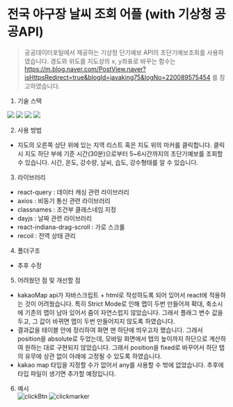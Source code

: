 # 전국 야구장 날씨 조회 어플 (with 기상청 공공API)    

> 공공데이터포털에서 제공하는 기상청 단기예보 API의 초단기예보조회를 사용하였습니다. 경도와 위도를 지도상의 x, y좌표로 바꾸는 함수는 https://m.blog.naver.com/PostView.naver?isHttpsRedirect=true&blogId=javaking75&logNo=220089575454 를 참고하였습니다.   

1. 기술 스택      
<img src="https://img.shields.io/badge/React-61DAFB?style=for-the-badge&logo=React&logoColor=black">   
<img src="https://img.shields.io/badge/TypeScript-3178C6?style=for-the-badge&logo=TypeScript&logoColor=white">   
<img src="https://img.shields.io/badge/Sass-CC6699?style=for-the-badge&logo=Sass&logoColor=white">      
<img src="https://img.shields.io/badge/react query-FF4154?style=for-the-badge&logo=reactquery&logoColor=white">   


2. 사용 방법   
- 지도의 오른쪽 상단 위에 있는 지역 리스트 혹은 지도 위의 마커를 클릭합니다. 클릭 시 지도 하단 부에 기준 시간(30분)으로부터 5~6시간까지의 초단기예보를 조회할 수 있습니다. 시간, 온도, 강수량, 날씨, 습도, 강수형태를 알 수 있습니다.

3. 라이브러리   
- react-query : 데이터 캐싱 관련 라이브러리      
- axios : 비동기 통신 관련 라이브러리   
- classnames : 조건부 클래스네임 지정   
- dayjs : 날짜 관련 라이브러리   
- react-indiana-drag-scroll : 가로 스크롤   
- recoil : 전역 상태 관리   

4. 폴더구조   
- 추후 수정   

5. 어려웠던 점 및 개선할 점   
- kakaoMap api가 자바스크립트 + html로 작성하도록 되어 있어서 react에 적용하는 것이 어려웠습니다. 특히 Strict Mode로 인해 맵이 두번 만들어져 확대, 축소시에 기존의 맵이 남아 있어서 줌이 자연스럽지 않았습니다. 그래서 플래그 변수 값을 두고, 그 값이 바뀌면 맵이 두번 만들어지지 않도록 하였습니다.   
- 결과값을 테이블 안에 정리하여 화면 맨 하단에 띄우고자 했습니다. 그래서 position을 absolute로 두었는데, 모바일 화면에서 탭의 높이까지 하단으로 계산하여 원하는 대로 구현되지 않았습니다. 그래서 position을 fixed로 바꾸어서 하단 탭의 유무에 상관 없이 아래에 고정될 수 있도록 하였습니다.   
- kakao map 타입을 지정할 수가 없어서 any를 사용할 수 밖에 없었습니다. 추후에 타입 파일이 생기면 추가할 예정입니다.   

6. 예시   
![clickBtn](https://user-images.githubusercontent.com/88841429/195175567-103fb5d7-940a-4713-890c-fca0abea8f29.gif) 
![clickmarker](https://user-images.githubusercontent.com/88841429/195175591-335e12d0-9042-4b3e-ab3a-c479c71a7fcb.gif)
